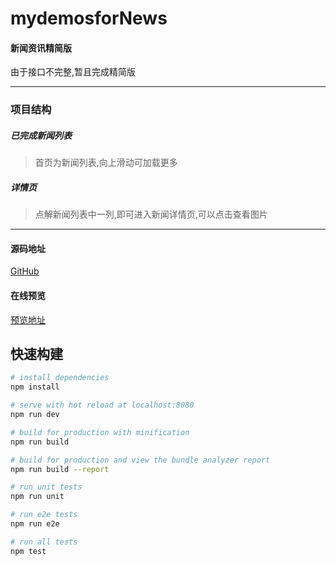 # mydemosforNews

#### 新闻资讯精简版
   由于接口不完整,暂且完成精简版
  ****
### 项目结构
##### 已完成新闻列表
  >首页为新闻列表,向上滑动可加载更多
##### 详情页
  >点解新闻列表中一列,即可进入新闻详情页,可以点击查看图片
****
#### 源码地址
[GitHub](https://github.com/2902854803/mydemo)

#### 在线预览
[预览地址]()

## 快速构建
``` bash
# install dependencies
npm install

# serve with hot reload at localhost:8080
npm run dev

# build for production with minification
npm run build

# build for production and view the bundle analyzer report
npm run build --report

# run unit tests
npm run unit

# run e2e tests
npm run e2e

# run all tests
npm test
```
